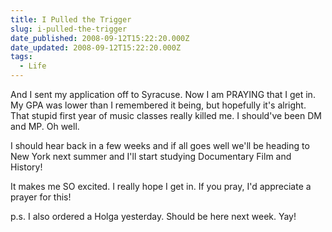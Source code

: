 ```yaml
---
title: I Pulled the Trigger
slug: i-pulled-the-trigger
date_published: 2008-09-12T15:22:20.000Z
date_updated: 2008-09-12T15:22:20.000Z
tags:
  - Life
---
```


And I sent my application off to Syracuse. Now I am PRAYING that I get in. My GPA was lower than I remembered it being, but hopefully it's alright. That stupid first year of music classes really killed me. I should've been DM and MP. Oh well.

I should hear back in a few weeks and if all goes well we'll be heading to New York next summer and I'll start studying Documentary Film and History!

It makes me SO excited. I really hope I get in. If you pray, I'd appreciate a prayer for this!

p.s. I also ordered a Holga yesterday. Should be here next week. Yay!
